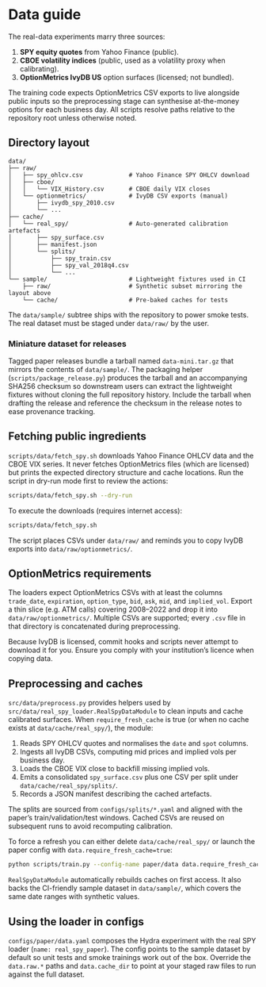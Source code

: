 # Data guide

The real-data experiments marry three sources:

1. **SPY equity quotes** from Yahoo Finance (public).
2. **CBOE volatility indices** (public, used as a volatility proxy when calibrating).
3. **OptionMetrics IvyDB US** option surfaces (licensed; not bundled).

The training code expects OptionMetrics CSV exports to live alongside public
inputs so the preprocessing stage can synthesise at-the-money options for each
business day. All scripts resolve paths relative to the repository root unless
otherwise noted.

## Directory layout

```
data/
├── raw/
│   ├── spy_ohlcv.csv             # Yahoo Finance SPY OHLCV download
│   ├── cboe/
│   │   └── VIX_History.csv       # CBOE daily VIX closes
│   └── optionmetrics/            # IvyDB CSV exports (manual)
│       ├── ivydb_spy_2010.csv
│       └── ...
├── cache/
│   └── real_spy/                 # Auto-generated calibration artefacts
│       ├── spy_surface.csv
│       ├── manifest.json
│       └── splits/
│           ├── spy_train.csv
│           ├── spy_val_2018q4.csv
│           └── ...
└── sample/                       # Lightweight fixtures used in CI
    ├── raw/                      # Synthetic subset mirroring the layout above
    └── cache/                    # Pre-baked caches for tests
```

The `data/sample/` subtree ships with the repository to power smoke tests. The
real dataset must be staged under `data/raw/` by the user.

### Miniature dataset for releases

Tagged paper releases bundle a tarball named `data-mini.tar.gz` that mirrors the
contents of `data/sample/`. The packaging helper (`scripts/package_release.py`)
produces the tarball and an accompanying SHA256 checksum so downstream users can
extract the lightweight fixtures without cloning the full repository history.
Include the tarball when drafting the release and reference the checksum in the
release notes to ease provenance tracking.

## Fetching public ingredients

`scripts/data/fetch_spy.sh` downloads Yahoo Finance OHLCV data and the CBOE VIX
series. It never fetches OptionMetrics files (which are licensed) but prints the
expected directory structure and cache locations. Run the script in dry-run mode
first to review the actions:

```bash
scripts/data/fetch_spy.sh --dry-run
```

To execute the downloads (requires internet access):

```bash
scripts/data/fetch_spy.sh
```

The script places CSVs under `data/raw/` and reminds you to copy IvyDB exports
into `data/raw/optionmetrics/`.

## OptionMetrics requirements

The loaders expect OptionMetrics CSVs with at least the columns
`trade_date`, `expiration`, `option_type`, `bid`, `ask`, `mid`, and
`implied_vol`. Export a thin slice (e.g. ATM calls) covering 2008–2022 and drop
it into `data/raw/optionmetrics/`. Multiple CSVs are supported; every `.csv`
file in that directory is concatenated during preprocessing.

Because IvyDB is licensed, commit hooks and scripts never attempt to download it
for you. Ensure you comply with your institution’s licence when copying data.

## Preprocessing and caches

`src/data/preprocess.py` provides helpers used by
`src/data/real_spy_loader.RealSpyDataModule` to clean inputs and cache
calibrated surfaces. When `require_fresh_cache` is true (or when no cache exists
at `data/cache/real_spy/`), the module:

1. Reads SPY OHLCV quotes and normalises the `date` and `spot` columns.
2. Ingests all IvyDB CSVs, computing mid prices and implied vols per business
   day.
3. Loads the CBOE VIX close to backfill missing implied vols.
4. Emits a consolidated `spy_surface.csv` plus one CSV per split under
   `data/cache/real_spy/splits/`.
5. Records a JSON manifest describing the cached artefacts.

The splits are sourced from `configs/splits/*.yaml` and aligned with the paper’s
train/validation/test windows. Cached CSVs are reused on subsequent runs to
avoid recomputing calibration.

To force a refresh you can either delete `data/cache/real_spy/` or launch the
paper config with `data.require_fresh_cache=true`:

```bash
python scripts/train.py --config-name paper/data data.require_fresh_cache=true
```

`RealSpyDataModule` automatically rebuilds caches on first access. It also backs
the CI-friendly sample dataset in `data/sample/`, which covers the same date
ranges with synthetic values.

## Using the loader in configs

`configs/paper/data.yaml` composes the Hydra experiment with the real SPY loader
(`name: real_spy_paper`). The config points to the sample dataset by default so
unit tests and smoke trainings work out of the box. Override the `data.raw.*`
paths and `data.cache_dir` to point at your staged raw files to run against the
full dataset.
